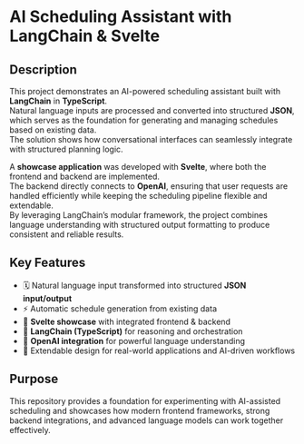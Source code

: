 # AI Scheduling Assistant with LangChain & Svelte

## Description  
This project demonstrates an AI-powered scheduling assistant built with **LangChain** in **TypeScript**.  
Natural language inputs are processed and converted into structured **JSON**, which serves as the foundation for generating and managing schedules based on existing data.  
The solution shows how conversational interfaces can seamlessly integrate with structured planning logic.

A **showcase application** was developed with **Svelte**, where both the frontend and backend are implemented.  
The backend directly connects to **OpenAI**, ensuring that user requests are handled efficiently while keeping the scheduling pipeline flexible and extendable.  
By leveraging LangChain’s modular framework, the project combines language understanding with structured output formatting to produce consistent and reliable results.

## Key Features
- 🗓 Natural language input transformed into structured **JSON input/output**  
- ⚡ Automatic schedule generation from existing data  
- 🎨 **Svelte showcase** with integrated frontend & backend  
- 🧩 **LangChain (TypeScript)** for reasoning and orchestration  
- 🤖 **OpenAI integration** for powerful language understanding  
- 🔧 Extendable design for real-world applications and AI-driven workflows  

## Purpose  
This repository provides a foundation for experimenting with AI-assisted scheduling and showcases how modern frontend frameworks, strong backend integrations, and advanced language models can work together effectively.
